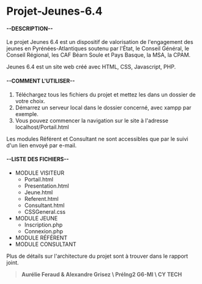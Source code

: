 # **Projet-Jeunes-6.4**

#### **--DESCRIPTION--**  

Le projet Jeunes 6.4 est un dispositif de valorisation de l'engagement des jeunes en Pyrénées-Atlantiques soutenu par l'État, le Conseil Général, le Conseil Régional, les CAF Béarn Soule et Pays Basque, la MSA, la CPAM.  

Jeunes 6.4 est un site web créé avec HTML, CSS, Javascript, PHP.  

#### **--COMMENT L'UTILISER--**

1. Téléchargez tous les fichiers du projet et mettez les dans un dossier de votre choix.  
2. Démarrez un serveur local dans le dossier concerné, avec xampp par exemple.  
3. Vous pouvez commencer la navigation sur le site à l'adresse localhost/Portail.html  

Les modules Référent et Consultant ne sont accessibles que par le suivi d'un lien envoyé par e-mail.

#### **--LISTE DES FICHIERS--**

+ MODULE VISITEUR
  - Portail.html
  - Presentation.html
  - Jeune.html
  - Referent.html
  - Consultant.html
  - CSSGeneral.css
+ MODULE JEUNE
  - Inscription.php
  - Connexion.php
+ MODULE RÉFÉRENT
+ MODULE CONSULTANT

Plus de détails sur l'architecture du projet sont à trouver dans le rapport joint.

> **Aurélie Feraud & Alexandre Grisez \ PréIng2 G6-MI \ CY TECH**
